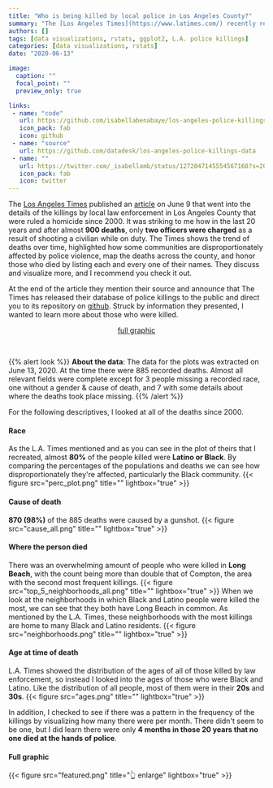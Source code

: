 ```yaml
---
title: "Who is being killed by local police in Los Angeles County?"
summary: "The [Los Angeles Times](https://www.latimes.com/) recently released their [database](https://github.com/datadesk/los-angeles-police-killings-data) of people who died at the hands of police in L.A. County since 2000. After reading their [article](https://www.latimes.com/projects/los-angeles-police-killings-database/) about it, I wanted to learn a little more about the two communities affected the most, particularly the Black community."
authors: []
tags: [data visualizations, rstats, ggplot2, L.A. police killings]
categories: [data visualizations, rstats]
date: "2020-06-13"

image:
  caption: ""
  focal_point: ""
  preview_only: true

links:
 - name: "code"
   url: https://github.com/isabellabenabaye/los-angeles-police-killings
   icon_pack: fab
   icon: github
 - name: "source"
   url: https://github.com/datadesk/los-angeles-police-killings-data
 - name: ""
   url: https://twitter.com/_isabellamb/status/1272047145554567168?s=20
   icon_pack: fab
   icon: twitter
---
```


The [Los Angeles Times](https://www.latimes.com) published an [article](https://www.latimes.com/projects/los-angeles-police-killings-database/) on June 9 that went into the details of the killings by local law enforcement in Los Angeles County that were ruled a homicide since 2000. It was striking to me how in the last 20 years and after almost **900 deaths**, only **two officers were charged** as a result of shooting a civilian  while on duty. The Times shows the trend of deaths over time, highlighted how some communities are disproportionately affected by police violence, map the deaths across the county, and honor those who died by listing each and every one of their names. They discuss and visualize more, and I recommend you check it out. [<i class="fas fa-external-link-square-alt"></i>](https://www.latimes.com/projects/los-angeles-police-killings-database/)

At the end of the article they mention their source and announce that The Times has released their database of police killings to the public and direct you to its repository on [github](https://github.com/datadesk/los-angeles-police-killings-data). Struck by information they presented, I wanted to learn more about those who were killed.

<center>
<p class="btn-articles"><a href="/blog/los-angeles-police-killings/#full-graphic" class="btn btn-articles"><i class="far fa-chart-bar"></i> full graphic </a>
</p></i>
</center>
<br>

{{% alert look %}}
**About the data**: 
The data for the plots was extracted on June 13, 2020. At the time there were 885 recorded deaths. Almost all relevant fields were complete except for 3 people missing a recorded race, one without a gender & cause of death, and 7 with some details about where the deaths took place missing.
{{% /alert %}} 

For the following descriptives, I looked at all of the deaths since 2000.     
#### Race
As the L.A. Times mentioned and as you can see in the plot of theirs that I recreated, almost **80%** of the people killed were **Latino or Black**. By comparing the percentages of the populations and deaths we can see how disproportionately they're affected, particularly the Black community. 
{{< figure src="perc_plot.png" title="" lightbox="true" >}}

#### Cause of death 
**870 (98%)** of the 885 deaths were caused by a gunshot.
{{< figure src="cause_all.png" title="" lightbox="true" >}}

#### Where the person died
There was an overwhelming amount of people who were killed in **Long Beach**, with the count being more than double that of Compton, the area with the second most frequent killings.
{{< figure src="top_5_neighborhoods_all.png" title="" lightbox="true" >}}
When we look at the neighborhoods in which Black and Latino people were killed the most, we can see that they both have Long Beach in common. As mentioned by the L.A. Times, these neighborhoods with the most killings are home to many Black and Latino residents.
{{< figure src="neighborhoods.png" title="" lightbox="true" >}}

#### Age at time of death
L.A. Times showed the distribution of the ages of all of those killed by law enforcement, so instead I looked into the ages of those who were Black and Latino. Like the distribution of all people, most of them were in their **20s** and **30s**.
{{< figure src="ages.png" title="" lightbox="true" >}}

In addition, I checked to see if there was a pattern in the frequency of the killings by visualizing how many there were per month. There didn't seem to be one, but I did learn there were only **4 months in those 20 years that no one died at the hands of police**.

#### Full graphic
{{< figure src="featured.png" title="👆 enlarge" lightbox="true" >}}

